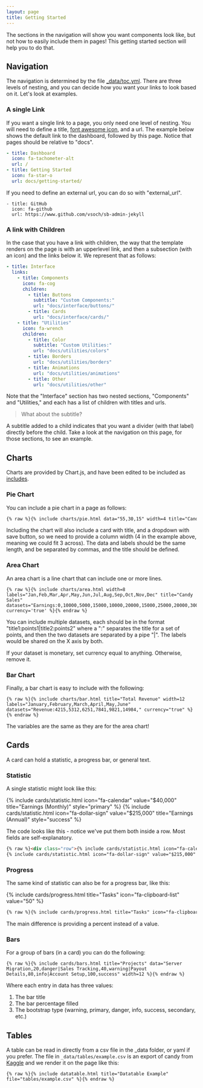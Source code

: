 ```yaml
---
layout: page
title: Getting Started
---
```


The sections in the navigation will show you want components look like, but
not how to easily include them in pages! This getting started section
will help you to do that.

## Navigation

The navigation is determined by the file [_data/toc.yml](https://github.com/vsoch/sb-admin-jekyll/blob/master/_data/toc.yml). There are three levels of nesting, and you can decide how you want your links to look
based on it. Let's look at examples.

### A single Link

If you want a single link to a page, you only need one level of nesting. You
will need to define a title, [font awesome icon](https://fontawesome.com/icons?d=gallery),
and a url. The example below shows the default link to the dashboard, followed
by this page. Notice that pages should be relative to "docs".

```yaml
- title: Dashboard
  icon: fa-tachometer-alt
  url: /
- title: Getting Started
  icon: fa-star-o
  url: docs/getting-started/
```

If you need to define an external url, you can do so with "external_url".

```
- title: GitHub
  icon: fa-github
  url: https://www.github.com/vsoch/sb-admin-jekyll
```

### A link with Children

In the case that you have a link with children, the way that the template
renders on the page is with an upperlevel link, and then a subsection (with an icon)
and the links below it. We represent that as follows:

```yaml
- title: Interface
  links:
    - title: Components
      icon: fa-cog
      children:
        - title: Buttons
          subtitle: "Custom Components:"
          url: "docs/interface/buttons/"
        - title: Cards
          url: "docs/interface/cards/"
    - title: "Utilities"
      icon: fa-wrench
      children:
        - title: Color
          subtitle: "Custom Utilities:"
          url: "docs/utilities/colors"
        - title: Borders
          url: "docs/utilities/borders"
        - title: Animations
          url: "docs/utilities/animations"
        - title: Other
          url: "docs/utilities/other"
```

Note that the "Interface" section has two nested sections, "Components" and "Utilities,"
and each has a list of children with titles and urls.

> What about the subtitle?

A subtitle added to a child indicates that you want a divider (with that label) directly
before the child. Take a look at the navigation on this page, for those sections, to
see an example.


## Charts

Charts are provided by Chart.js, and have been edited to be included as [includes](https://github.com/vsoch/sb-admin-jekyll/tree/master/_includes/charts).

### Pie Chart

You can include a pie chart in a page as follows:

```html
{% raw %}{% include charts/pie.html data="55,30,15" width=4 title="Candy Breakdown" labels="Snickers,Twix,Reeses" %}{% endraw %}
```

Including the chart will also include a card with title, and a dropdown with save button, so we need to provide a column width (4 in the example above, meaning we could fit 3 across). The data and labels should be the same length, and be separated by commas, and the title should be defined.

### Area Chart

An area chart is a line chart that can include one or more lines.

```
{% raw %}{% include charts/area.html width=8 labels="Jan,Feb,Mar,Apr,May,Jun,Jul,Aug,Sep,Oct,Nov,Dec" title="Candy Sales" datasets="Earnings:0,10000,5000,15000,10000,20000,15000,25000,20000,30000,25000,40000" currency='true' %}{% endraw %}
```

You can include multiple datasets, each should be in the format "title1:points1|title2:points2" where a
":" separates the title for a set of points, and then the two datasets are separated by a pipe "|".
The labels would be shared on the X axis by both.

If your dataset is monetary, set currency equal to anything. Otherwise, remove it.


### Bar Chart

Finally, a bar chart is easy to include with the following:

```
{% raw %}{% include charts/bar.html title="Total Revenue" width=12 labels="January,February,March,April,May,June" datasets="Revenue:4215,5312,6251,7841,9821,14984," currency="true" %}{% endraw %}
```

The variables are the same as they are for the area chart!


## Cards

A card can hold a statistic, a progress bar, or general text.

### Statistic

A single statistic might look like this:

<div class="row">
{% include cards/statistic.html icon="fa-calendar" value="$40,000" title="Earnings (Monthly)" style="primary" %}
{% include cards/statistic.html icon="fa-dollar-sign" value="$215,000" title="Earnings (Annual)" style="success" %}
</div>

The code looks like this - notice we've put them both inside a row. Most fields are self-explanatory.

```html
{% raw %}<div class="row">{% include cards/statistic.html icon="fa-calendar" value="$40,000" title="Earnings (Monthly)" style="primary" %}
{% include cards/statistic.html icon="fa-dollar-sign" value="$215,000" title="Earnings (Annual)" style="success" %}</div>{% endraw %}
```

### Progress

The same kind of statistic can also be for a progress bar, like this:

{% include cards/progress.html title="Tasks" icon="fa-clipboard-list" value="50" %}

```html
{% raw %}{% include cards/progress.html title="Tasks" icon="fa-clipboard-list" percent="50" %}{% endraw %}
```

The main difference is providing a percent instead of a value.


### Bars

For a group of bars (in a card) you can do the following:

```
{% raw %}{% include cards/bars.html title="Projects" data="Server Migration,20,danger|Sales Tracking,40,warning|Payout Details,80,info|Account Setup,100,success" width=12 %}{% endraw %}
```

Where each entry in data has three values:

 1. The bar title
 2. The bar percentage filled
 3. The bootstrap type (warning, primary, danger, info, success, secondary, etc.)


## Tables

A table can be read in directly from a csv file in the _data folder, or yaml if you prefer.
The file in `_data/tables/example.csv` is an export of candy from [Kaggle](https://www.kaggle.com/fivethirtyeight/the-ultimate-halloween-candy-power-ranking) and we render it on the page like this:

```
{% raw %}{% include datatable.html title="Datatable Example" file="tables/example.csv" %}{% endraw %}
```
